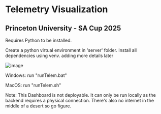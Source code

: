 # Telemetry Visualization
## Princeton University - SA Cup 2025

Requires Python to be installed.

Create a python virtual environment in 'server' folder. 
Install all dependencies using venv.
adding more details later

![image](https://github.com/jorrel1230/TelemViz/assets/140212785/ee5bc9dd-2b41-4b2e-adc0-dd92ee457098)

Windows: 
  run "runTelem.bat"

MacOS:
  run "runTelem.sh"
  
Note: This Dashboard is not deployable. It can only be run locally as the backend requires a physical connection. There's also no internet in the middle of a desert so go figure.
